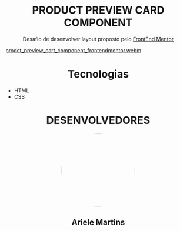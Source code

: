 <h1 align="center">PRODUCT PREVIEW CARD COMPONENT </h1>
<p align="center"> Desafio de desenvolver layout proposto pelo <a href="https://www.frontendmentor.io/home" target="_blank">FrontEnd Mentor</a></p>

[prodct_preview_cart_component_frontendmentor.webm](https://user-images.githubusercontent.com/83427685/205969071-86164ab6-86f7-403b-a2db-68a8273f3662.webm)

<h1 align="center">Tecnologias</h1>

- HTML
- CSS

<h1 align="center">DESENVOLVEDORES</h1>
<div align="center">
    <img style="border-radius: 50%" height="200em" src="https://github.com/ArieleMartins.png">
    <h2 >Ariele Martins</h2>
</div